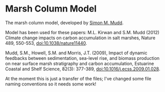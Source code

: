 Marsh Column Model
===================================

The marsh column model, developed by [Simon M. Mudd](http://www.geos.ed.ac.uk/homes/smudd). 

Model has been used for these papers:
M.L. Kirwan and S.M. Mudd (2012) Climate change impacts on carbon accumulation in salt marshes, Nature 489, 550-553, [doi:10.1038/nature11440](http://www.dx.doi.org/doi:10.1038/nature11440).

Mudd, S.M., Howell, S.M. and Morris, J.T. (2009), Impact of dynamic feedbacks between sedimentation, sea-level rise, and biomass production on near surface marsh stratigraphy and carbon accumulation, Estuarine Coastal and Shelf Science, 82(3): 377-389, [doi:10.1016/j.ecss.2009.01.028](http://www.dx.doi.org/doi:10.1016/j.ecss.2009.01.028).

At the moment this is just a transfer of the files; I've changed some file naming conventions so it needs some work!